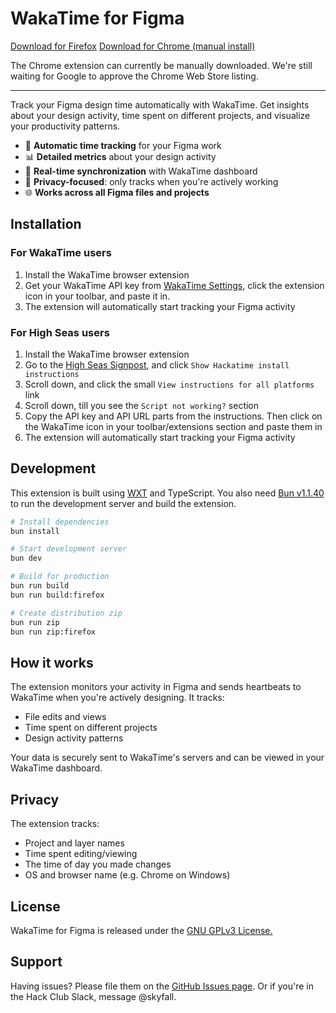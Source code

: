 # WakaTime for Figma

<a href="https://addons.mozilla.org/en-US/firefox/addon/wakatime-for-figma/">Download for Firefox</a>
<a href="https://nightly.link/SkyfallWasTaken/figma-wakatime/workflows/build/main/chrome-extension.zip">Download for Chrome (manual install)</a>

The Chrome extension can currently be manually downloaded. We're still waiting for Google to approve the Chrome Web Store listing.

<hr>

Track your Figma design time automatically with WakaTime. Get insights about your design activity, time spent on different projects, and visualize your productivity patterns.

- 🎨 **Automatic time tracking** for your Figma work
- 📊 **Detailed metrics** about your design activity
- 🔄 **Real-time synchronization** with WakaTime dashboard
- 🚫 **Privacy-focused**: only tracks when you're actively working
- 🌐 **Works across all Figma files and projects**

## Installation

### For WakaTime users
1. Install the WakaTime browser extension
2. Get your WakaTime API key from [WakaTime Settings](https://wakatime.com/settings/account), click the extension icon in your toolbar, and paste it in.
3. The extension will automatically start tracking your Figma activity

### For High Seas users
1. Install the WakaTime browser extension
2. Go to the [High Seas Signpost](https://highseas.hackclub.com/signpost), and click `Show Hackatime install instructions`
3. Scroll down, and click the small `View instructions for all platforms` link
4. Scroll down, till you see the `Script not working?` section
5. Copy the API key and API URL parts from the instructions. Then click on the WakaTime icon in your toolbar/extensions section and paste them in
6. The extension will automatically start tracking your Figma activity

## Development

This extension is built using [WXT](https://wxt.dev) and TypeScript. You also need [Bun v1.1.40](https://bun.sh) to run the development server and build the extension.

```bash
# Install dependencies
bun install

# Start development server
bun dev

# Build for production
bun run build
bun run build:firefox

# Create distribution zip
bun run zip
bun run zip:firefox
```

## How it works

The extension monitors your activity in Figma and sends heartbeats to WakaTime when you're actively designing. It tracks:
- File edits and views
- Time spent on different projects
- Design activity patterns

Your data is securely sent to WakaTime's servers and can be viewed in your WakaTime dashboard.

## Privacy

The extension tracks:
- Project and layer names
- Time spent editing/viewing
- The time of day you made changes
- OS and browser name (e.g. Chrome on Windows)

## License

WakaTime for Figma is released under the [GNU GPLv3 License.](https://github.com/SkyfallWasTaken/figma-wakatime/blob/main/LICENSE)

## Support

Having issues? Please file them on the [GitHub Issues page](https://github.com/SkyfallWasTaken/figma-wakatime/issues). Or if you're in the Hack Club Slack, message @skyfall.
